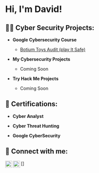<h1>Hi, I'm David!

<h2>👨‍💻 Cyber Security Projects:</h2>

- <b>Google Cybersecurity Course </b>
  - [Botium Toys Audit (play It Safe)](https://github.com/n011d/Play-it-safe)
    
- <b>My Cybersecurity Projects</b>
  - Coming Soon
- <b>Try Hack Me Projects</b>
  - Coming Soon
<h2> 📑 Certifications:</h2>

- <b>Cyber Analyst </b>

- <b>Cyber Threat Hunting </b>

- <b>Google CyberSecurity </b>




<h2> 🤳 Connect with me:</h2>


[<img align="left" alt="JoshMadakor | LinkedIn" width="22px" src="https://cdn.jsdelivr.net/npm/simple-icons@v3/icons/linkedin.svg" />][linkedin]
[<img align="left" alt="JoshMadakor | Facebook" width="22px" src="https://cdn.jsdelivr.net/npm/simple-icons@3.13.0/icons/facebook.svg" />]


[linkedin]: https://linkedin.com/in/joshmadakor

<!--
**joshmadakor1/joshmadakor1** is a ✨ _special_ ✨ repository because its `README.md` (this file) appears on your GitHub profile.

